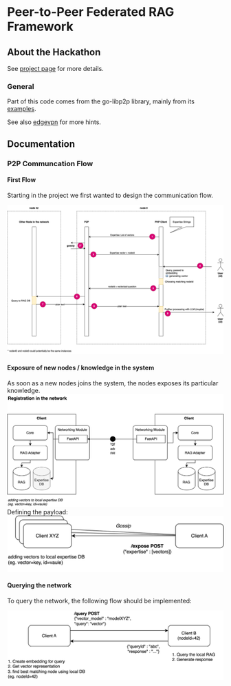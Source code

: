 # Peer-to-Peer Federated RAG Framework

## About the Hackathon
See [project page](https://hackathon.cloudfest.com/project/peer-to-peer-federated-rag-framework/) for more details.

### General
Part of this code comes from the go-libp2p library, mainly from
its [examples](https://github.com/libp2p/go-libp2p/tree/master/examples/chat-with-rendezvous).

See also [edgevpn](https://github.com/mudler/edgevpn) for more hints.

## Documentation
### P2P Communcation Flow
#### First Flow
Starting in the project we first wanted to design the communication flow.

![First Communication Flow](https://github.com/CF-2025-Hackathon/p2p-rag/blob/main/documentation/first_draft.svg)

#### Exposure of new nodes / knowledge in the system
As soon as a new nodes joins the system, the nodes exposes its particular knowledge.
![Register in the network](https://github.com/CF-2025-Hackathon/p2p-rag/blob/main/documentation/expertise_exposure_A.svg)
Defining the payload:
![First Communication Flow](https://github.com/CF-2025-Hackathon/p2p-rag/blob/main/documentation/expertise_exposure.svg)

#### Querying the network
To query the network, the following flow should be implemented:

![First Communication Flow](https://github.com/CF-2025-Hackathon/p2p-rag/blob/main/documentation/querying.svg)
